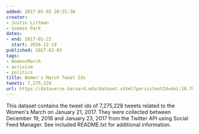 ```yaml
---
added: 2017-02-03 20:25:38
creator:
- Justin Littman
- Soomin Park
dates:
- end: 2017-01-23
  start: 2016-12-19
published: 2017-02-03
tags:
- WomensMarch
- activism
- politics
title: Women's March Tweet Ids
tweets: 7,275,228
url: https://dataverse.harvard.edu/dataset.xhtml?persistentId=doi:10.7910/DVN/5ZVMOR
---
```


This dataset contains the tweet ids of 7,275,228 tweets related to the Women's March on January 21, 2017.  They were collected between December 19, 2016 and January 23, 2017 from the Twitter API using Social Feed Manager. See included README.txt for additional information.
